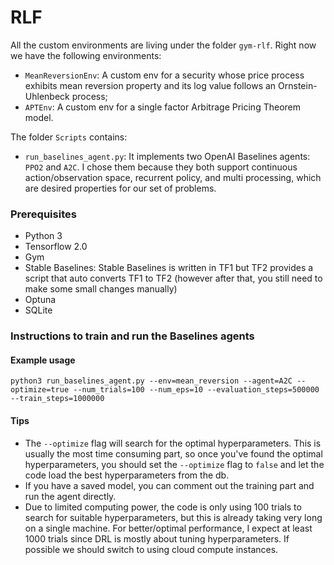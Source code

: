 # RLF

All the custom environments are living under the folder `gym-rlf`. Right now we have the following environments:
- `MeanReversionEnv`: A custom env for a security whose price process exhibits mean reversion property and its log value follows an Ornstein-Uhlenbeck process;
- `APTEnv`: A custom env for a single factor Arbitrage Pricing Theorem model.

The folder `Scripts` contains:
- `run_baselines_agent.py`: It implements two OpenAI Baselines agents: `PPO2` and `A2C`. I chose them because they both support continuous action/observation space, recurrent policy, and multi processing, which are desired properties for our set of problems.

### Prerequisites
- Python 3
- Tensorflow 2.0
- Gym
- Stable Baselines: Stable Baselines is written in TF1 but TF2 provides a script that auto converts TF1 to TF2 (however after that, you still need to make some small changes manually)
- Optuna
- SQLite

### Instructions to train and run the Baselines agents
#### Example usage
```python3 run_baselines_agent.py --env=mean_reversion --agent=A2C --optimize=true --num_trials=100 --num_eps=10 --evaluation_steps=500000 --train_steps=1000000```

#### Tips
- The `--optimize` flag will search for the optimal hyperparameters. This is usually the most time consuming part, so once you've found the optimal hyperparameters, you should set the `--optimize` flag to `false` and let the code load the best hyperparameters from the db.
- If you have a saved model, you can comment out the training part and run the agent directly.
- Due to limited computing power, the code is only using 100 trials to search for suitable hyperparameters, but this is already taking very long on a single machine. For better/optimal performance, I expect at least 1000 trials since DRL is mostly about tuning hyperparameters. If possible we should switch to using cloud compute instances.
